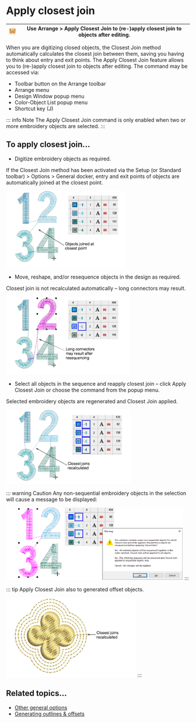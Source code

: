 # Apply closest join

| ![ApplyClosestJoin.png](assets/ApplyClosestJoin.png) | Use Arrange > Apply Closest Join to (re-)apply closest join to objects after editing. |
| ---------------------------------------------------- | ------------------------------------------------------------------------------------- |

When you are digitizing closed objects, the Closest Join method automatically calculates the closest join between them, saving you having to think about entry and exit points. The Apply Closest Join feature allows you to (re-)apply closest join to objects after editing. The command may be accessed via:

- Toolbar button on the Arrange toolbar
- Arrange menu
- Design Window popup menu
- Color-Object List popup menu
- Shortcut key (J)

::: info Note
The Apply Closest Join command is only enabled when two or more embroidery objects are selected.
:::

## To apply closest join...

- Digitize embroidery objects as required.

If the Closest Join method has been activated via the Setup (or Standard toolbar) > Options > General docker, entry and exit points of objects are automatically joined at the closest point.

![connectors00057.png](assets/connectors00057.png)

- Move, reshape, and/or resequence objects in the design as required.

Closest join is not recalculated automatically – long connectors may result.

![connectors00060.png](assets/connectors00060.png)

- Select all objects in the sequence and reapply closest join – click Apply Closest Join or choose the command from the popup menu.

Selected embroidery objects are regenerated and Closest Join applied.

![connectors00063.png](assets/connectors00063.png)

::: warning Caution
Any non-sequential embroidery objects in the selection will cause a message to be displayed:

![connectors00066.png](assets/connectors00066.png)
:::

::: tip
Apply Closest Join also to generated offset objects.

![OffsetObjectsCJ.png](assets/OffsetObjectsCJ.png)
:::

## Related topics...

- [Other general options](../../Setup/settings/Other_general_options)
- [Generating outlines & offsets](../../Modifying/productivity/Generating_outlines_offsets)
